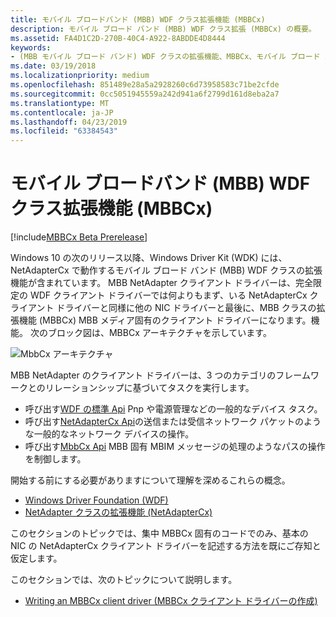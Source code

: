```yaml
---
title: モバイル ブロードバンド (MBB) WDF クラス拡張機能 (MBBCx)
description: モバイル ブロード バンド (MBB) WDF クラス拡張 (MBBCx) の概要。
ms.assetid: FA4D1C2D-270B-40C4-A922-8ABDDE4D8444
keywords:
- (MBB モバイル ブロード バンド) WDF クラスの拡張機能、MBBCx、モバイル ブロード バンド NetAdapterCx
ms.date: 03/19/2018
ms.localizationpriority: medium
ms.openlocfilehash: 851489e28a5a2928260c6d73958583c71be2cfde
ms.sourcegitcommit: 0cc5051945559a242d941a6f2799d161d8eba2a7
ms.translationtype: MT
ms.contentlocale: ja-JP
ms.lasthandoff: 04/23/2019
ms.locfileid: "63384543"
---
```

# <a name="mobile-broadband-mbb-wdf-class-extension-mbbcx"></a>モバイル ブロードバンド (MBB) WDF クラス拡張機能 (MBBCx)

[!include[MBBCx Beta Prerelease](../mbbcx-beta-prerelease.md)]

Windows 10 の次のリリース以降、Windows Driver Kit (WDK) には、NetAdapterCx で動作するモバイル ブロード バンド (MBB) WDF クラスの拡張機能が含まれています。 MBB NetAdapter クライアント ドライバーは、完全限定の WDF クライアント ドライバーでは何よりもまず、いる NetAdapterCx クライアント ドライバーと同様に他の NIC ドライバーと最後に、MBB クラスの拡張機能 (MBBCx) MBB メディア固有のクライアント ドライバーになります。機能。 次のブロック図は、MBBCx アーキテクチャを示しています。

![MbbCx アーキテクチャ](images/MbbCx.png)

MBB NetAdapter のクライアント ドライバーは、3 つのカテゴリのフレームワークとのリレーションシップに基づいてタスクを実行します。

- 呼び出す[WDF の標準 Api](https://docs.microsoft.com/windows-hardware/drivers/ddi/content/_wdf/) Pnp や電源管理などの一般的なデバイス タスク。
- 呼び出す[NetAdapterCx Api](https://docs.microsoft.com/windows-hardware/drivers/ddi/content/_netvista/#netadaptercx)の送信または受信ネットワーク パケットのような一般的なネットワーク デバイスの操作。
- 呼び出す[MbbCx Api](https://docs.microsoft.com/windows-hardware/drivers/ddi/content/_netvista/#mbbcx) MBB 固有 MBIM メッセージの処理のようなパスの操作を制御します。

開始する前にする必要がありますについて理解を深めるこれらの概念。

- [Windows Driver Foundation (WDF)](../wdf/using-the-framework-to-develop-a-driver.md)
- [NetAdapter クラスの拡張機能 (NetAdapterCx)](index.md)

このセクションのトピックでは、集中 MBBCx 固有のコードでのみ、基本の NIC の NetAdapterCx クライアント ドライバーを記述する方法を既にご存知と仮定します。

このセクションでは、次のトピックについて説明します。

- [Writing an MBBCx client driver (MBBCx クライアント ドライバーの作成)](writing-an-mbbcx-client-driver.md)
